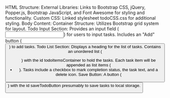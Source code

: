 HTML Structure:
External Libraries: Links to Bootstrap CSS, jQuery, Popper.js, Bootstrap JavaScript, and Font Awesome for styling and functionality.
Custom CSS: Linked stylesheet todoCSS.css for additional styling.
Body Content:
Container Structure: Utilizes Bootstrap grid system for layout.
Todo Input Section:
Provides an input field (<input>) for users to input tasks.
Includes an "Add" button (<button>) to add tasks.
Todo List Section:
Displays a heading for the list of tasks.
Contains an unordered list (<ul>) with the id todoItemsContainer to hold the tasks.
Each task item will be appended as list items (<li>).
Tasks include a checkbox to mark completion status, the task text, and a delete icon.
Save Button: A button (<button>) with the id saveTodoButton presumably to save tasks to local storage.
